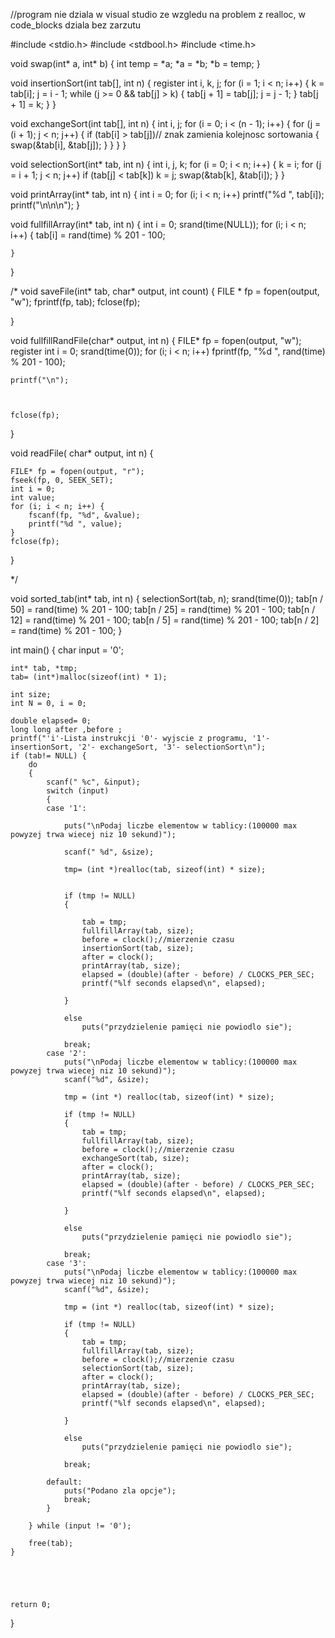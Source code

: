 //program nie dziala w visual studio ze wzgledu na problem z realloc, w code_blocks dziala bez zarzutu


#include <stdio.h>
#include <stdbool.h>
#include <time.h>




void swap(int* a, int* b)
{
    int temp = *a;
    *a = *b;
    *b = temp;
}


void insertionSort(int tab[], int n)
{
    register int i, k, j;
    for (i = 1; i < n; i++)
    {
        k = tab[i];
        j = i - 1;
        while (j >= 0 && tab[j] > k) {
            tab[j + 1] = tab[j];
            j = j - 1;
        }
        tab[j + 1] = k;
    }
}

void exchangeSort(int tab[], int n) {
    int i, j;
    for (i = 0; i < (n - 1); i++)
    {
        for (j = (i + 1); j < n; j++)
        {
            if (tab[i] > tab[j])// znak zamienia kolejnosc sortowania
            {
                swap(&tab[i], &tab[j]);
            }
        }
    }
}

void selectionSort(int* tab, int n)
{
    int i, j, k;
    for (i = 0; i < n; i++) {
        k = i;
        for (j = i + 1; j < n; j++)
            if (tab[j] < tab[k])
                k = j;
        swap(&tab[k], &tab[i]);
    }
}



void printArray(int* tab, int n)
{
    int i = 0;
    for (i; i < n; i++)
        printf("%d ", tab[i]);
    printf("\n\n\n");
}

void fullfillArray(int* tab, int n)
{
    int i = 0;
    srand(time(NULL));
    for (i; i < n; i++) {
        tab[i] = rand(time) % 201 - 100;

    }

}




/*
void saveFile(int* tab, char* output, int count)
{
    FILE * fp = fopen(output, "w");
    fprintf(fp, tab);
    fclose(fp);

}

void fullfillRandFile(char* output, int n)
{
    FILE* fp = fopen(output, "w");
    register int i = 0;
    srand(time(0));
    for (i; i < n; i++)
        fprintf(fp, "%d ", rand(time) % 201 - 100);

    printf("\n");



    fclose(fp);

}


void readFile( char* output, int n)
{

    FILE* fp = fopen(output, "r");
    fseek(fp, 0, SEEK_SET);
    int i = 0;
    int value;
    for (i; i < n; i++) {
        fscanf(fp, "%d", &value);
        printf("%d ", value);
    }
    fclose(fp);
}

*/

void sorted_tab(int* tab, int n)
{
    selectionSort(tab, n);
    srand(time(0));
    tab[n / 50] = rand(time) % 201 - 100;
    tab[n / 25] = rand(time) % 201 - 100;
    tab[n / 12] = rand(time) % 201 - 100;
    tab[n / 5] = rand(time) % 201 - 100;
    tab[n / 2] = rand(time) % 201 - 100;
}





int main()
{
    char input = '0';


    int* tab, *tmp;
    tab= (int*)malloc(sizeof(int) * 1);
    
    int size;
    int N = 0, i = 0;

    double elapsed= 0;
    long long after ,before ;
    printf("'i'-Lista instrukcji '0'- wyjscie z programu, '1'-insertionSort, '2'- exchangeSort, '3'- selectionSort\n");
    if (tab!= NULL) {
        do
        {
            scanf(" %c", &input);
            switch (input)
            {
            case '1':

                puts("\nPodaj liczbe elementow w tablicy:(100000 max powyzej trwa wiecej niz 10 sekund)");
                
                scanf(" %d", &size);
                
                tmp= (int *)realloc(tab, sizeof(int) * size);
                
                
                if (tmp != NULL)
                {
                    
                    tab = tmp;
                    fullfillArray(tab, size);
                    before = clock();//mierzenie czasu
                    insertionSort(tab, size);
                    after = clock();
                    printArray(tab, size);
                    elapsed = (double)(after - before) / CLOCKS_PER_SEC;
                    printf("%lf seconds elapsed\n", elapsed);
                    
                }
                
                else
                    puts("przydzielenie pamięci nie powiodlo sie");
                
                break;
            case '2':
                puts("\nPodaj liczbe elementow w tablicy:(100000 max powyzej trwa wiecej niz 10 sekund)");
                scanf("%d", &size);

                tmp = (int *) realloc(tab, sizeof(int) * size);

                if (tmp != NULL)
                {
                    tab = tmp;
                    fullfillArray(tab, size);
                    before = clock();//mierzenie czasu
                    exchangeSort(tab, size);
                    after = clock();
                    printArray(tab, size);
                    elapsed = (double)(after - before) / CLOCKS_PER_SEC;
                    printf("%lf seconds elapsed\n", elapsed);
                    
                }

                else
                    puts("przydzielenie pamięci nie powiodlo sie");
                
                break;
            case '3':
                puts("\nPodaj liczbe elementow w tablicy:(100000 max powyzej trwa wiecej niz 10 sekund)");
                scanf("%d", &size);

                tmp = (int *) realloc(tab, sizeof(int) * size);

                if (tmp != NULL)
                {
                    tab = tmp;
                    fullfillArray(tab, size);
                    before = clock();//mierzenie czasu
                    selectionSort(tab, size);
                    after = clock();
                    printArray(tab, size);
                    elapsed = (double)(after - before) / CLOCKS_PER_SEC;
                    printf("%lf seconds elapsed\n", elapsed);
                    
                }

                else
                    puts("przydzielenie pamięci nie powiodlo sie");
                
                break;

            default:
                puts("Podano zla opcje");
                break;
            }

        } while (input != '0');

        free(tab);
    }
    
   



    return 0;
}
